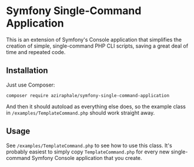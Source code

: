 # Symfony Single-Command Application

This is an extension of Symfony's Console application that simplifies the creation of simple, single-command PHP CLI scripts, saving a great deal of time and repeated code.

## Installation

Just use Composer:

```composer require aziraphale/symfony-single-command-application```

And then it should autoload as everything else does, so the example class in `/examples/TemplateCommand.php` should work straight away.

## Usage

See `/examples/TemplateCommand.php` to see how to use this class. It's probably easiest to simply copy `TemplateCommand.php` for every new single-command Symfony Console application that you create.
